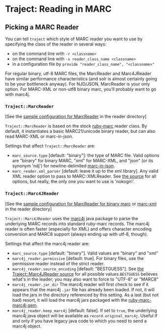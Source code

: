 # Traject: Reading in MARC

## Picking a MARC Reader

You can tell `traject` which style of MARC reader you want to use by
specifying the class of the reader in several ways:

* on the command line with `-r <classname>`
* on the command line with `-s reader_class_name <classname>`
* in a configuration file by `provide "reader_class_name", "<classname>"`

For regular binary, utf-8 MARC files, the MarcReader and Marc4JReader
have similar performance characteristics (and solr is almost certainly
going to be your bottleneck anyway). For NJD/JSON, MarcReader is your
only option. For MARC-XML or non-utf8 binary marc, you'll probably
want to go with marc4j.

### `Traject::MarcReader` 

[See the [sample configuration for MarcReader](../reader/marc.rb) in
the reader directory]


`Traject::MarcReader` is based on the stock [ruby-marc](http://github.com/ruby-marc/ruby-marc/)
reader class. By default, it instantiates a basic MARC21/unicode
binary reader, but can also read MARC-XML or marc-in-json.

Settings that affect `Traject::MarcReader` are:

* `marc_source.type` [default: "binary"]: the type of MARC file. Valid options are "binary" for binary MARC, "xml" for MARC-XML, and "json" (or its synonym 'ndj') for newline-delimited [marc-in-json](http://dilettantes.code4lib.org/blog/2010/09/a-proposal-to-serialize-marc-in-json/).
* `marc_reader.xml_parser` [default: leave it up to the xml library]. Any valid XML reader option to pass to MARC::XMLReader. See [the source](https://github.com/ruby-marc/ruby-marc/blob/master/lib/marc/xmlreader.rb#L35) for all options, but really, the only one you want to use is 'nokogiri'.

### `Traject::Marc4JReader`

[See the [sample configuration for MarcReader for binary
marc](../reader/marc4j.rb) or [marc-xml](../reader/marc-xml.rb) in the
reader directory]

`Traject::Marc4JReader` uses the [marc4j](http://github.com/marc4j/marc4j) java package to parse the underlying MARC records into standard ruby-marc records. The marc4j reader is often faster (especially for XML) and offers character encoding conversion and MARC8 support (always ending up with utf-8, though).

Settings that affect the marc4j reader are:

* `marc_source.type` [default: "binary"]. Valid values are "binary" and "xml"
* `marc4j_reader.permissive` [default: true]. For binary files, use the permissive reader instead of the strict reader. 
* `marc4j_reader.source_encoding` [default: "BESTGUESS"]. See [the Traject::Marc4JReader source](https://github.com/jrochkind/traject/blob/master/lib/traject/marc4j_reader.rb#L30) for all possible values.`BESTGUESS` believes what's in the leader; you may also want to force to "UTF-8" or "MARC8"
* `marc4j_reader.jar_dir` The marc4j reader will first check to see if it appears that the marc4j `.jar` file has already been loaded. If not, it will load the jars in the directory referenced by this setting. As a last (but not bad) resort, it will load the marc4j jars packaged with the [ruby-marc-marc4j gem](https://github.com/billdueber/ruby-marc-marc4j).
* `marc4j_reader.keep_marc4j` [default: false]. If set to `true`, the underlying marc4j java object will be available as `record.original_marc4j`. Useful if and only if you have legacy java code to which you need to send a marc4j object.

